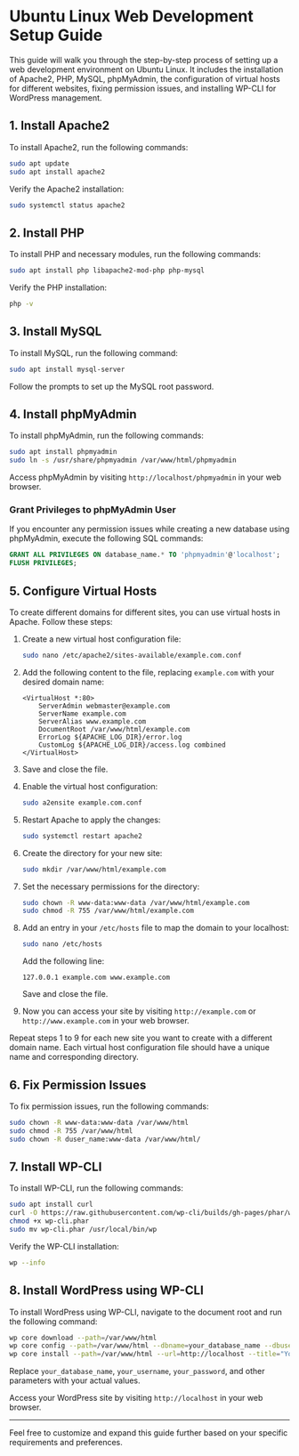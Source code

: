 # Ubuntu Linux Web Development Setup Guide

This guide will walk you through the step-by-step process of setting up a web development environment on Ubuntu Linux. It includes the installation of Apache2, PHP, MySQL, phpMyAdmin, the configuration of virtual hosts for different websites, fixing permission issues, and installing WP-CLI for WordPress management.

## 1. Install Apache2

To install Apache2, run the following commands:

```bash
sudo apt update
sudo apt install apache2
```

Verify the Apache2 installation:

```bash
sudo systemctl status apache2
```

## 2. Install PHP

To install PHP and necessary modules, run the following commands:

```bash
sudo apt install php libapache2-mod-php php-mysql
```

Verify the PHP installation:

```bash
php -v
```

## 3. Install MySQL

To install MySQL, run the following command:

```bash
sudo apt install mysql-server
```

Follow the prompts to set up the MySQL root password.

## 4. Install phpMyAdmin

To install phpMyAdmin, run the following commands:

```bash
sudo apt install phpmyadmin
sudo ln -s /usr/share/phpmyadmin /var/www/html/phpmyadmin
```

Access phpMyAdmin by visiting `http://localhost/phpmyadmin` in your web browser.

### Grant Privileges to phpMyAdmin User

If you encounter any permission issues while creating a new database using phpMyAdmin, execute the following SQL commands:

```sql
GRANT ALL PRIVILEGES ON database_name.* TO 'phpmyadmin'@'localhost';
FLUSH PRIVILEGES;
```

## 5. Configure Virtual Hosts

To create different domains for different sites, you can use virtual hosts in Apache. Follow these steps:

1. Create a new virtual host configuration file:

   ```bash
   sudo nano /etc/apache2/sites-available/example.com.conf
   ```

2. Add the following content to the file, replacing `example.com` with your desired domain name:

   ```apacheconf
   <VirtualHost *:80>
       ServerAdmin webmaster@example.com
       ServerName example.com
       ServerAlias www.example.com
       DocumentRoot /var/www/html/example.com
       ErrorLog ${APACHE_LOG_DIR}/error.log
       CustomLog ${APACHE_LOG_DIR}/access.log combined
   </VirtualHost>
   ```

3. Save and close the file.

4. Enable the virtual host configuration:

   ```bash
   sudo a2ensite example.com.conf
   ```

5. Restart Apache to apply the changes:

   ```bash
   sudo systemctl restart apache2
   ```

6. Create the directory for your new site:

   ```bash
   sudo mkdir /var/www/html/example.com
   ```

7. Set the necessary permissions for the directory:

   ```bash
   sudo chown -R www-data:www-data /var/www/html/example.com
   sudo chmod -R 755 /var/www/html/example.com
   ```

8. Add an entry in your `/etc/hosts` file to map the domain to your localhost:

   ```bash
   sudo nano /etc/hosts
   ```

   Add the following line:

   ```
   127.0.0.1 example.com www.example.com
   ```

   Save and close the file.

9. Now you can access your site by visiting `http://example.com` or `http://www.example.com` in your web browser.

Repeat steps 1 to 9 for each new site you want to create with a different domain name. Each virtual host configuration file should have a unique name and corresponding directory.

## 6. Fix Permission Issues



To fix permission issues, run the following commands:

```bash
sudo chown -R www-data:www-data /var/www/html
sudo chmod -R 755 /var/www/html
sudo chown -R duser_name:www-data /var/www/html/
```

## 7. Install WP-CLI

To install WP-CLI, run the following commands:

```bash
sudo apt install curl
curl -O https://raw.githubusercontent.com/wp-cli/builds/gh-pages/phar/wp-cli.phar
chmod +x wp-cli.phar
sudo mv wp-cli.phar /usr/local/bin/wp
```

Verify the WP-CLI installation:

```bash
wp --info
```

## 8. Install WordPress using WP-CLI

To install WordPress using WP-CLI, navigate to the document root and run the following command:

```bash
wp core download --path=/var/www/html
wp core config --path=/var/www/html --dbname=your_database_name --dbuser=your_username --dbpass=your_password --dbhost=localhost --dbprefix=wp_
wp core install --path=/var/www/html --url=http://localhost --title="Your Site Title" --admin_user=admin --admin_password=admin --admin_email=admin@example.com
```

Replace `your_database_name`, `your_username`, `your_password`, and other parameters with your actual values.

Access your WordPress site by visiting `http://localhost` in your web browser.

---

Feel free to customize and expand this guide further based on your specific requirements and preferences.
